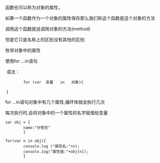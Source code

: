 函数也可以称为对象的属性，

如果一个函数作为一个对象的属性保存那么我们称这个函数是这个对象的方法

调用这个函数就说调用对象的方法(method)

但是它只是名称上的区别没有其他的区别



枚举对象中的属性

使用for ...in语句

​		语法：

 			for (var  变量   in   对象){

​					}

for ...in语句对象中有几个属性,循环体就会执行几次

每次执行时,会将对象中的一个属性的名字赋值给变量

```
var obj = {
		name:"孙悟空"
		}

for(var n in obj){
		console.log ("属性名:"+n);
		console.1og("属性值:"+obj[n]);
		} 
```

